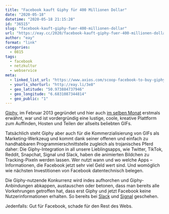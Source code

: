 ```yaml
---
title: "Facebook kauft Giphy für 400 Millionen Dollar"
date: "2020-05-18"
datetime: "2020-05-18 21:15:28"
id: "36515"
slug: "facebook-kauft-giphy-fuer-400-millionen-dollar"
url: "https://eay.cc/2020/facebook-kauft-giphy-fuer-400-millionen-dollar/"
author: "eay"
format: "link"
categories:
  - 0815
tags:
  - facebook
  - netzkultur
  - webservice
meta:
  - linked_list_url: "https://www.axios.com/scoop-facebook-to-buy-giphy-for-400-million-4a75a359-833b-484d-b15b-87e94d3de017.html"
  - yourls_shorturl: "http://eay.li/3e8"
  - geo_latitude: "50.973884737946"
  - geo_longitude: "6.6831087344814"
  - geo_public: "1"
---
```


[Giphy](https://giphy.com/), im Februar 2013 gegründet und hier auch [im selben Monat](https://eay.cc/2013/giphy-eine-suchmaschine-fur-gifs/) erstmals erwähnt, war und ist vordergründig eine lustige, coole, kreative Plattform zum Auffinden, Hosten und Teilen der allseits beliebten GIFs.

Tatsächlich steht Giphy aber auch für die Kommerzialisierung von GIFs als Marketing-Werkzeug und kommt dank seiner offenen und einfach zu handhabbaren Programmier­­schnittstelle zugleich als trojanisches Pferd daher: Die Giphy-Integration in all unsere Lieblingsapps, wie Twitter, TikTok, Reddit, Snapchat, Signal und Slack, haben die animierten Bildchen zu Tracking-Pixeln werden lassen. Wer nutzt wann und wo welche Apps – Informationen, die Facebook jetzt sehr viel Geld wert sind. Und womöglich wie nächsten Investitionen von Facebook datentechnisch belegen.

Die Giphy-nutzende Konkurrenz wird indes aufhorchen und Giphy-Anbindungen abkappen, austauschen oder betonen, dass man bereits alle Vorkehrungen getroffen hat, dass erst Giphy und jetzt Facebook keine Nutzer­informationen erhalten. So bereits bei [Slack](https://daringfireball.net/linked/2020/05/15/slack-giphy) und [Signal](https://mkln.org/2020/05/facebook-kauft-giphy/) geschehen.

Jedenfalls: Gut für Facebook, schade für den Rest des Webs.

